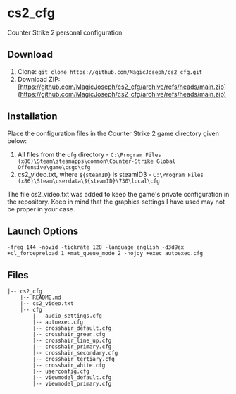 # cs2_cfg
Counter Strike 2 personal configuration

## Download

1. Clone: `git clone https://github.com/MagicJoseph/cs2_cfg.git`
2. Download ZIP: [https://github.com/MagicJoseph/cs2_cfg/archive/refs/heads/main.zip](https://github.com/MagicJoseph/cs2_cfg/archive/refs/heads/main.zip)

## Installation
Place the configuration files in the Counter Strike 2 game directory given below:

1. All files from the `cfg` directory - `C:\Program Files (x86)\Steam\steamapps\common\Counter-Strike Global Offensive\game\csgo\cfg`
2. cs2_video.txt, where `${steamID}` is steamID3 - `C:\Program Files (x86)\Steam\userdata\${steamID}\730\local\cfg`

The file cs2_video.txt was added to keep the game's private configuration in the repository. Keep in mind that the graphics settings I have used may not be proper in your case.

## Launch Options

`-freq 144 -novid -tickrate 128 -language english -d3d9ex +cl_forcepreload 1 +mat_queue_mode 2 -nojoy +exec autoexec.cfg`

## Files

```
|-- cs2_cfg
    |-- README.md
    |-- cs2_video.txt
    |-- cfg
        |-- audio_settings.cfg
        |-- autoexec.cfg
        |-- crosshair_default.cfg
        |-- crosshair_green.cfg
        |-- crosshair_line_up.cfg
        |-- crosshair_primary.cfg
        |-- crosshair_secondary.cfg
        |-- crosshair_tertiary.cfg
        |-- crosshair_white.cfg
        |-- userconfig.cfg
        |-- viewmodel_default.cfg
        |-- viewmodel_primary.cfg
```
